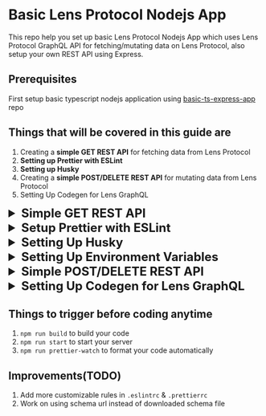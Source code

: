 # Basic Lens Protocol Nodejs App

This repo help you set up basic Lens Protocol Nodejs App which uses Lens Protocol GraphQL API
for fetching/mutating data on Lens Protocol, also setup your own REST API using Express.

## Prerequisites

First setup basic typescript nodejs application
using [basic-ts-express-app](https://github.com/anjaysahoo/basic-ts-express-app) repo

## Things that will be covered in this guide are

1. Creating a **simple GET REST API** for fetching data from Lens Protocol
2. **Setting up Prettier with ESLint**
3. **Setting up Husky**
4. Creating a **simple POST/DELETE REST API** for mutating data from Lens Protocol
5. Setting Up Codegen for Lens GraphQL

<details>
 <summary style="font-size: x-large; font-weight: bold">Simple GET REST API</summary>

In this simple example, we will fetch handle for hardcoded app address from Lens Protocol API

### Step-1:

Creating a`Base Client` using [URQL](https://formidable.com/open-source/urql/docs/basics/core/) for all sorts of
fetching related stuff from Lens Protocol.

Under `utils/lens-protocol` folder create a `base-client.ts` file

<b>Note: </b> Rationale behind using `URQL` client can be understood from this
article [5 GraphQL clients for JavaScript and Node.js](https://blog.logrocket.com/5-graphql-clients-for-javascript-and-node-js/#:~:text=GraphQL-based%20servers%20can%20only,a%20GraphQL%20client%20is%20needed.)

### Step-2

Create a `profile-route` route

```typescript
// app.ts
app.use("/profile", profileRoutes);
```

```typescript
// routes/profile.route.ts

import { Request, Response, NextFunction } from "express";
import baseClientUtil from "../utils/lens-protocol/base-client.util";
import getDefaultProfileGraphql from "../graphql/get-default-profile.graphql";
import { APP_ADDRESS } from "../config/env.config";

/**
 * Get the handle.
 *
 * @param req - The request object.
 * @param res - The response object.
 * @param _next - The next function.
 * @returns The handle object.
 */
export const getHandle = async (
  req: Request,
  res: Response,
  _next: NextFunction
) => {
  const response = await baseClientUtil
    .query(getDefaultProfileGraphql, { address: APP_ADDRESS })
    .toPromise();

  res.status(200).json({
    handle: response?.data?.defaultProfile.handle
  });
};
```

### Step-3

Create `profile.controller.ts` file

```typescript
import { Request, Response, NextFunction } from "express";
import baseClientUtil from "../utils/lens-protocol/base-client.util";
import getDefaultProfileGraphql from "../graphql/get-default-profile.graphql";
import { APP_ADDRESS } from "../config/env.config";

/**
 * Get the handle.
 *
 * @param req - The request object.
 * @param res - The response object.
 * @param _next - The next function.
 * @returns The handle object.
 */
export const getHandle = async (
  req: Request,
  res: Response,
  _next: NextFunction
) => {
  const response = await baseClientUtil
    .query(getDefaultProfileGraphql, { address: APP_ADDRESS })
    .toPromise();

  res.status(200).json({
    handle: response?.data?.defaultProfile.handle
  });
};
```

### Step-4

Create models & utility function as per the requirement.

### Testing API

<img src="src/public/readme-assets/handle.png" width="500" alt="">

</details>

<details>
 <summary style="font-size: x-large; font-weight: bold">Setup Prettier with ESLint</summary>

### Step-1:

Refer this article to setup prettier 👉
[How to use Prettier with ESLint and TypeScript in VSCode](https://khalilstemmler.com/blogs/tooling/prettier/)

### Step-2:

Refer this article to setup ESLint 👉
[How to use ESLint with TypeScript](https://khalilstemmler.com/blogs/typescript/eslint-for-typescript/)

#### Note:

You start getting `unused error` once you run script `npm run lint` in files like `app.ts`

```typescript
app.use((err: Error, req: Request, res: Response, next: NextFunction) => {
  res.status(404).json({ message: err.message });
});
```

As next is not used so ESLint throw `unused error`, but if you remove next then you will not get others error.

To resolve this you add new rules in `.eslintrc`

```json
{
  "root": true,
  "rules": {
    "_comment": "Below rule help us ignore any unused variables error thrown by eslint",
    "@typescript-eslint/no-unused-vars": [
      "error",
      {
        "argsIgnorePattern": "^_",
        "varsIgnorePattern": "^_",
        "caughtErrorsIgnorePattern": "^_"
      }
    ]
  }
}
```

<b>After this you always define any unused variable in your code, by starting variable name with underscore</b>

Example:

```typescript
app.use((err: Error, req: Request, res: Response, _next: NextFunction) => {
  res.status(404).json({ message: err.message });
});
```

</details>

<details>
 <summary style="font-size: x-large; font-weight: bold">Setting Up Husky</summary>

Husky to prevent bad git commits and enforce code standards in your project.

To understand more about husky, refer to this article
👉 [Enforcing Coding Conventions with Husky Pre-commit Hooks](https://khalilstemmler.com/blogs/tooling/enforcing-husky-precommit-hooks/)

<b>Note: </b>Above article setup is old so follow below steps to set up husky

### Step-1

```sh
npx husky-init && npm install
```

**Note:** Above command may not work in powershell, so try running it in cmd or git bash

### Step-2

```sh
npx husky set .husky/pre-commit "npm run prettier-format && npm run lint"
```

This adds script in `.husky\pre-commit`, which will ensure your code is formatted and linted before committing

After this when ever anyone will try to commit then husky will run script `npm run prettier-format && npm run lint`

Referred resources

1. https://www.youtube.com/watch?v=ZXW6Jn6or1w
2. https://typicode.github.io/husky/getting-started.html

### Below are things to expect after this:-

1. If any file contains prettier then those will be fixed, and **you need to commit that fixed code again**.
2. Issue related to linting will be reported, and **you need fix then only you can commit the code**

**Note:** For setting up Husky for project where are there are app/projects in sub-folders, follow
this [StackOverflow thread](https://stackoverflow.com/questions/74129312/how-to-configure-husky-when-git-is-in-a-different-folder)

</details>

<details>
 <summary style="font-size: x-large; font-weight: bold">Setting Up Environment Variables</summary>

### Step-1

```shell
npm install dotenv
```

### Step-2

Create a `.env` file in the root of your project

### Step-3

Create a `src\config\env.config.ts` file. We will use this file to get our environment variables.

This help reduce code duplication.

```typescript
import dotenv from "dotenv";

dotenv.config();

export const APP_ADDRESS = process.env.APP_ADDRESS as string;
export const PRIVATE_KEY = process.env.PRIVATE_KEY as string;
```

Refer this article
👉 [Node.js Everywhere with Environment Variables!](https://medium.com/the-node-js-collection/making-your-node-js-work-everywhere-with-environment-variables-2da8cdf6e786)
for better understanding

</details>

<details>
 <summary style="font-size: x-large; font-weight: bold">Simple POST/DELETE REST API</summary>

In this simple example, we will be posting and deleting reaction for a post through
Lens Protocol GraphQL API

### Step-1:

Create a `Authenticated Client` using [URQL](https://formidable.com/open-source/urql/docs/basics/core/) for all sorts of
mutation-related stuff from Lens Protocol.

Under `utils/lens-protocol` folder create a `authenticated-client.util.ts` file.

### Step-2

Create a `user-action` route

```typescript
// app.ts
app.use("/user-action", userActionRoute);
```

```typescript
// routes/user-action.ts

import express from "express";

import {
  addReaction,
  removeReaction
} from "../controllers/user-action.controller";

const router = express.Router();

// POST /user-action/reaction
router.post("/reaction", addReaction);

// DELETE /user-action/reaction
router.delete("/reaction", removeReaction);

export default router;
```

### Step-3

Create `user-action.controller.ts` file

```typescript
import { Request, Response, NextFunction } from "express";
import { ReactionRequestBodyModel } from "../models/request-bodies/reaction.request-body.model";
import {
  addReactionToAPost,
  removeReactionFromAPost
} from "../utils/lens-protocol/update-reaction-for-post.util";

/**
 * Adds a reaction to a post.
 *
 * @param req - The request object containing the publication ID and reaction.
 * @param res - The response object.
 * @param _next - The next function.
 */
export const addReaction = async (
  req: Request<unknown, unknown, ReactionRequestBodyModel>,
  res: Response,
  _next: NextFunction
) => {
  try {
    // Call the function to add the reaction to the post
    await addReactionToAPost(req.body.publicationId, req.body.reaction);

    res.status(200).json({
      message: "Reaction added successfully"
    });
  } catch (error) {
    res.status(503).json({
      message:
        "Could not add reaction to publication id: " + req.body.publicationId
    });
  }
};

/**
 * remove a reaction from a post.
 *
 * @param req - The request object containing the publication ID and reaction.
 * @param res - The response object.
 * @param _next - The next function.
 */
export const removeReaction = async (
  req: Request<unknown, unknown, ReactionRequestBodyModel>,
  res: Response,
  _next: NextFunction
) => {
  try {
    // Call the function to remove the reaction from a post
    await removeReactionFromAPost(req.body.publicationId, req.body.reaction);

    res.status(200).json({
      message: "Reaction removed successfully"
    });
  } catch (error) {
    res.status(503).json({
      message:
        "Could not remove reaction from publication id: " +
        req.body.publicationId
    });
  }
};
```

### Step-4

Create models & utility function as per the requirement.

### Testing API

**POST**

<img src="src/public/readme-assets/add-reaction.png" width="500" alt="">

**DELETE**

<img src="src/public/readme-assets/delete-reaction.png" width="500" alt="">

### Referred Resource

1. [ChatGPT Thread](https://chat.openai.com/share/6d227e08-d64c-43d8-8289-7016dd7f0bab) on API structuring.
2. ![Design Effective & Safe API.jpeg](src/public/readme-assets/Design%20Effective%20%26%20Safe%20API.jpeg)
3. ![HTTP Status Code.jpeg](src/public/readme-assets/HTTP%20Status%20Code.jpeg)

</details>

<details>
 <summary style="font-size: x-large; font-weight: bold">Setting Up Codegen for Lens GraphQL</summary>
 Using codegen we will be able to make Lens Graphql responses type safe.

### Step-1

1. `npm i graphql`
2. `npm i -D typescript @graphql-codegen/cli`
3. `npm i @graphql-codegen/client-preset`
4. `npm i -D @parcel/watcher` to watch your code changes and codegen automatically
5. Add script `"codegen": "graphql-codegen --watch"` to `package.json`
6. `npm i`

### Step-2

`codegen.ts` file

```typescript
import type { CodegenConfig } from "@graphql-codegen/cli";

const config: CodegenConfig = {
  schema: "https://api-mumbai.lens.dev/",
  documents: ["src/graphql/*.ts"], //from where to pick queries & mutations
  ignoreNoDocuments: true, // for better experience with the watcher
  generates: {
    "./src/gql/": {
      //where to put generated code
      preset: "client",
      plugins: []
    }
  }
};

export default config;
```

**Alternatively**

We can place directly place `schema.grapgql` after downloading from https://api-mumbai.lens.dev/,
if there is any issue with url call.

This will also resolve typescript issue that might happen in file under `src/graphql`

```typescript
const config: CodegenConfig = {
  schema: "schema.graphql"
};

export default config;
```

### Step-3

Add `src/gql` folder in `.gitignore` & `.eslintignore` as these are dev dependencies and can
be generated during development

### Step-4

Below is an example on how to use codegen

1. In `src/graphql/get-default-profile-query.graphql.ts` file

```typescript
import { graphql } from "../gql";

const getDefaultProfileByAddressQuery = graphql(/* GraphQL */ `
  query defaultProfile($address: EthereumAddress!) {
    defaultProfile(request: { ethereumAddress: $address }) {
      id
      name
      isDefault
      metadata
      handle
      picture {
        ... on MediaSet {
          original {
            url
          }
        }
      }
      ownedBy
    }
  }
`);

export default getDefaultProfileByAddressQuery;
```

2. In `src/controllers/profile.controller.ts` file

```typescript
import { Request, Response, NextFunction } from "express";
import baseClientUtil from "../utils/lens-protocol/base-client.util";
import { APP_ADDRESS } from "../config/env.config";
import getDefaultProfileByAddressQuery from "../graphql/get-default-profile-query.graphql";

/**
 * Get the handle.
 *
 * @param req - The request object.
 * @param res - The response object.
 * @param _next - The next function.
 * @returns The handle object.
 */
export const getHandle = async (
  req: Request,
  res: Response,
  _next: NextFunction
) => {
  const response = await baseClientUtil
    .query(getDefaultProfileByAddressQuery, { address: APP_ADDRESS })
    .toPromise();

  res.status(200).json({
    handle: response.data?.defaultProfile?.handle
  });
};
```

3. Run `npm run codegen`

Here `response` variable will contain all types that are there in a query with complete type safety

### Note

You might not get intellisense in some scenario like when UINION like `MediaSet` are used

Like `response.data?.defaultProfile?.picture?.original?.url` IDE will throw error

```text
TS2339: Propert original does not exist on type
{   __typename?: "MediaSet" | undefined;   original: {     __typename?: "Media" | undefined;     url: any;   }; } | {   __typename?: "NftImage" | undefined; }
Property  original  does not exist on type  { __typename?: "NftImage" | undefined; }
```

To resolve this, you can write this in two way

1. Long way

```typescript
if (response.data?.defaultProfile?.picture) {
  if (response.data.defaultProfile.picture.__typename === "MediaSet") {
    url = response.data.defaultProfile.picture.original?.url;
  } else if (response.data.defaultProfile.picture.__typename === "NftImage") {
    // Handle NftImage accordingly
  }
}
```

2. Short way

```typescript
(
  response.data?.defaultProfile?.picture as {
    __typename: "MediaSet";
    original: { url: string };
  }
)?.original?.url;
```

ChatGPT's solution thread: https://chat.openai.com/share/2ca275d8-20d7-469d-a335-4fd779b87c30

</details>

## Things to trigger before coding anytime

1. `npm run build` to build your code
2. `npm run start` to start your server
3. `npm run prettier-watch` to format your code automatically

## Improvements(TODO)

1. Add more customizable rules in `.eslintrc` & `.prettierrc`
2. Work on using schema url instead of downloaded schema file
